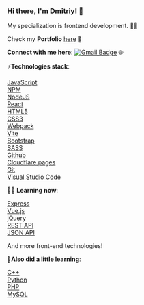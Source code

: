 ### Hi there, I'm **Dmitriy**! 👋  
My specialization is frontend development. 🧑‍💻  

Check my **Portfolio** [here](https://github.com/jkenix/jkenix.github.io/blob/main/README.md) 💼

**Connect with me here**:
[![Gmail Badge](https://img.shields.io/badge/-jkenixx@gmail.com-c14438?style=flat-square&logo=Gmail&logoColor=white&link=mailto:jkenixx@gmail.com)](mailto:jkenixx@gmail.com)  🌐

⚡**Technologies stack**:  

[JavaScript](https://img.shields.io/badge/javascript-%23323330.svg?style=for-the-badge&logo=javascript&logoColor=%23F7DF1E)  
[NPM](https://img.shields.io/badge/NPM-%23CB3837.svg?style=for-the-badge&logo=npm&logoColor=white)  
[NodeJS](https://img.shields.io/badge/node.js-6DA55F?style=for-the-badge&logo=node.js&logoColor=white)  
[React](https://img.shields.io/badge/React-20232A?style=for-the-badge&logo=react&logoColor=61DAFB)  
[HTML5](https://img.shields.io/badge/html5-%23E34F26.svg?style=for-the-badge&logo=html5&logoColor=white)  
[CSS3](https://img.shields.io/badge/css3-%231572B6.svg?style=for-the-badge&logo=css3&logoColor=white)  
[Webpack](https://img.shields.io/badge/webpack-black?style=for-the-badge&logo=webpack)  
[Vite](https://img.shields.io/badge/vite-grey?style=for-the-badge&logo=vite)  
[Bootstrap](https://img.shields.io/badge/bootstrap-grey?style=for-the-badge&logo=bootstrap)  
[SASS](https://img.shields.io/badge/SASS-hotpink.svg?style=for-the-badge&logo=SASS&logoColor=white)  
[Github](https://img.shields.io/badge/github-grey?style=for-the-badge&logo=github)  
[Cloudflare pages](https://img.shields.io/badge/cloudflare%20pages-grey?style=for-the-badge&logo=cloudflare%20pages)  
[Git](https://img.shields.io/badge/git-grey?style=for-the-badge&logo=git)  
[Visual Studio Code](https://img.shields.io/badge/Visual%20Studio%20Code-0078d7.svg?style=for-the-badge&logo=visual-studio-code&logoColor=white)  

👨‍🎓 **Learning now**:  

[Express](https://img.shields.io/badge/express-grey?style=for-the-badge&logo=express)  
[Vue.js](https://img.shields.io/badge/VUE.js-0b4e22?style=for-the-badge&logo=VUE.js)  
[jQuery](https://img.shields.io/badge/jquery-grey?style=for-the-badge&logo=jquery)   
[REST API](https://img.shields.io/badge/rest%20api-blue?style=for-the-badge)  
[JSON API](https://img.shields.io/badge/JSON%20API-0b4e22?style=for-the-badge&logo=JSON)  

And more front-end technologies!  

🚀**Also did a little learning**:  

[C++](https://img.shields.io/badge/C%2B%2B-00599C?style=for-the-badge&logo=c%2B%2B&logoColor=white)  
[Python](https://img.shields.io/badge/Python-14354C?style=for-the-badge&logo=python&logoColor=white)  
[PHP](https://img.shields.io/badge/php-grey?style=for-the-badge&logo=php)  
[MySQL](https://img.shields.io/badge/mysql-%2300f.svg?style=for-the-badge&logo=mysql&logoColor=white)  

